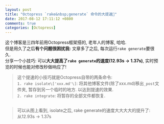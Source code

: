 ```yaml
---
layout: post
title: "Octopress `rake&nbsp;generate` 命令的大提速🚀"
date: 2017-08-12 17:11:12 +0800
comments: true
categories: [Octopress]
---
```


这个博客是三四年前用Octopress框架搭的, 老年人的博客, 哈哈.    
但是用久了之后**有个问题很困扰我:** 文章多了之后, 每次运行`rake generate`要很久.    
分享一个小技巧: 可以**大大提高了`rake generate`的速度(12.93s → 1.37s)**, 实时预览的时候也能对修改秒做响应了!   
<!--more-->   
  


> 这个提速的小技巧就是Octopress自带的两条命令:    
`1. rake isolate\['xxx.md'\]`: 将其他博客文件(除了xxx.md)移出`_post`文件夹, 暂存到另一个临时的地方. 以达到提速的效果.         
`2. rake integrate`: 将暂存的全部文件都恢复.   
<img style="max-height:350px" class="lazy" data-original="/images/blog/170812_rake_tricky/rake_suggestion.png">   



> 可以从图上看到, isolate之后, rake generate的速度大大大大的提升了:   
从12.93s → 1.37s   
<img style="max-height:300px" class="lazy" data-original="/images/blog/170812_rake_tricky/result.png">    

 

